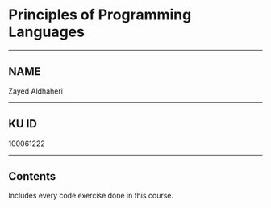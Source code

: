 # **Principles of Programming Languages**

---

## NAME
Zayed Aldhaheri

---

## KU ID
100061222

---

## Contents
Includes every code exercise done in this course.
